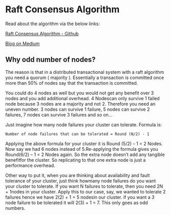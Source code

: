 # Raft Consensus Algorithm

Read about the algorithm via the below links:

[Raft Consensus Algorithm - Github](https://raft.github.io/)

[Blog on Medium](https://medium.com/@amangoeliitb/raft-consensus-algorithm-d93e7ee22b12)

## Why odd number of nodes?

The reason is that in a distributed transactional system with a raft algorithm you need a quorum ( majority ). Essentially a transaction is committed once more than 50% of nodes say that the transaction is committed.

You could do 4 nodes as well but you would not get any benefit over 3 nodes and you add additional overhead. 4 Nodescan only survive 1 failed node because 3 nodes are a majority and not 2. Therefore you need an uneven number. 3 nodes can survive 1 failure, 5 nodes can survive 2 failures, 7 nodes can survive 3 failures and so on...

Just imagine how many node failures your cluster can tolerate. Formula is:

```
Number of node failures that can be tolerated = Round (N/2) - 1
```

Applying the above formula for your cluster it is Round (5/2) – 1 =  2 Nodes.  Now say we had 6 nodes instead of 5.Re-applying the formula gives you Round(6/2) – 1 = 2 Nodes again.  So the extra node doesn’t add any tangible benefitfor the cluster. So replicating to that one extra node is just a performance overhead.

Other way to put it, when you are thinking about availability and fault tolerance of your cluster, just think howmany node failures do you want your cluster to tolerate.  If you want N failures to tolerate, then you need 2N + 1nodes in your cluster. Apply this to our case, say, we wanted to tolerate 2 failures hence we have 2(2) + 1 = 5 nodesin our cluster. if you want a 3 node failure to be tolerated it will 2(3) + 1 = 7. This only goes as odd numbers.